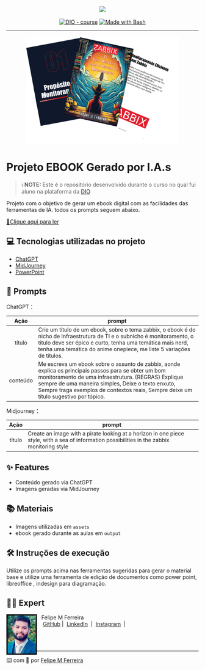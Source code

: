 <p align="center">
    <img width="100" src=".github/assets/banner.png">
</p>


<p align="center">
<a href="https://dio.me/"><img src="https://img.shields.io/badge/DIO-Course-28DA77?logo=youtube" alt="DIO - course"></a>
<a href="https://www.gnu.org/software/bash/" title="Go to Bash homepage"><img src="https://img.shields.io/badge/Prompt-Project-blue?logo=gnu-bash&amp;logoColor=white" alt="Made with Bash"></a></p>

-------


<p align="center">
<img 
    src="./assets/cover.png"
    width="400"  
/>
</p>

# Projeto EBOOK Gerado por I.A.s


 > ℹ️ **NOTE:** Este é o repositório desenvolvido durante o curso no qual fui aluno na plataforma da [DIO](https://dio.me)

Projeto com o objetivo de gerar um ebook digital com as facilidades das ferramentas de IA. todos os prompts
seguem abaixo.

<a href="https://github.com/felipeb2a/prompt_test/blob/main/output/ebook-monitoramento-zabbix.pdf" title="View PDF now"> 📕Clique aqui para ler</a>

## 💻 Tecnologias utilizadas no projeto

- [ChatGPT](https://chat.openai.com/) 
- [MidJourney](https://www.midjourney.com/app/)
- [PowerPoint](https://www.microsoft.com/en/microsoft-365/powerpoint)

## 🧠 Prompts


ChatGPT：

|   Ação   | prompt                                                                                                                                                                                                                                                                         |
| :------: | ------------------------------------------------------------------------------------------------------------------------------------------------------------------------------------------------------------------------------------------------------------------------------ |
|  título  | Crie um titulo de um ebook, sobre o tema zabbix, o ebook é do nicho de Infraestrutura de TI e o subnicho é monitoramento, o titulo deve ser épico e curto, tenha uma temática mais nerd, tenha uma temática do anime onepiece, me liste 5 variações de títulos.                                                        |
| conteúdo | Me escreva um ebook sobre o assunto de zabbix, aonde explica os principais passos para se obter um bom monitoramento de uma infraestrutura. {REGRAS} Explique sempre de uma maneira simples, Deixe o texto enxuto, Sempre traga exemplos de contextos reais, Sempre deixe um título sugestivo por tópico. |


Midjourney：

|  Ação  | prompt                                                                                 |
| :----: | -------------------------------------------------------------------------------------- |
| título | Create an image with a pirate looking at a horizon in one piece style, with a sea of information possibilities in the zabbix monitoring style |

## ✨ Features

- Conteúdo gerado via ChatGPT
- Imagens geradas via MidJourney

## 📚 Materiais

- Imagens utilizadas em `assets`
- ebook gerado durante as aulas em `output`

## 🛠️ Instruções de execução

Utilize os prompts acima nas ferramentas sugeridas para gerar o material base e utilize uma ferramenta de edição de documentos como power point, libreoffice , indesign para diagramação.

## 👨‍💻 Expert

<p>
    <img 
      align=left 
      margin=10 
      width=80 
      src=".github/assets/perfil.jpg"
    />
    <p>&nbsp&nbsp&nbspFelipe M Ferreira<br>
    &nbsp&nbsp&nbsp
    <a href="https://github.com/felipeb2a">
    GitHub</a>&nbsp;|&nbsp;
    <a href="https://www.linkedin.com/in/felipe-marques-ti/">LinkedIn</a>
&nbsp;|&nbsp;
    <a href="https://www.instagram.com/felipeb2a/">
    Instagram</a>
&nbsp;|&nbsp;</p>
</p>
<br/><br/>
<p>

---

⌨️ com 💜 por [Felipe M Ferreira](https://github.com/felipeb2a)